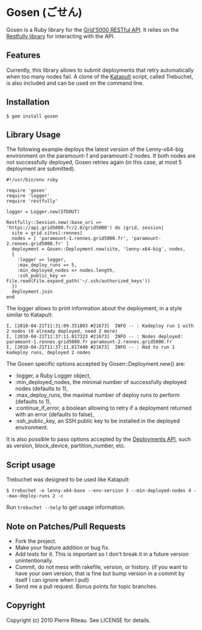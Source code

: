 # Gosen (ごせん)

Gosen is a Ruby library for the [Grid'5000 RESTful API](https://api.grid5000.fr/).
It relies on the [Restfully library](http://github.com/crohr/restfully) for interacting with the API.

## Features

Currently, this library allows to submit deployments that retry automatically when too many nodes fail.
A clone of the [Katapult](http://www.loria.fr/~lnussbau/katapult.html) script, called Trebuchet, is also included and can be used on the command line.

## Installation

    $ gem install gosen

## Library Usage

The following example deploys the latest version of the Lenny-x64-big environment on the paramount-1 and paramount-2 nodes.
If both nodes are not successfully deployed, Gosen retries again (in this case, at most 5 deployment are submitted).

    #!/usr/bin/env ruby

    require 'gosen'
    require 'logger'
    require 'restfully'

    logger = Logger.new(STDOUT)

    Restfully::Session.new(:base_uri => 'https://api.grid5000.fr/2.0/grid5000') do |grid, session|
      site = grid.sites[:rennes]
      nodes = [ 'paramount-1.rennes.grid5000.fr', 'paramount-2.rennes.grid5000.fr' ]
      deployment = Gosen::Deployment.new(site, 'lenny-x64-big', nodes,
      {
        :logger => logger,
        :max_deploy_runs => 5,
        :min_deployed_nodes => nodes.length,
        :ssh_public_key => File.read(File.expand_path('~/.ssh/authorized_keys'))
      })
      deployment.join
    end

The logger allows to print information about the deployment, in a style similar to Katapult:

    I, [2010-04-21T11:31:09.351803 #21673]  INFO -- : Kadeploy run 1 with 2 nodes (0 already deployed, need 2 more)
    I, [2010-04-21T11:37:11.817323 #21673]  INFO -- : Nodes deployed: paramount-1.rennes.grid5000.fr paramount-2.rennes.grid5000.fr
    I, [2010-04-21T11:37:11.817440 #21673]  INFO -- : Had to run 1 kadeploy runs, deployed 2 nodes

The Gosen specific options accepted by Gosen::Deployment.new() are:

* :logger, a Ruby Logger object,
* :min_deployed_nodes, the minimal number of successfully deployed nodes (defaults to 1),
* :max_deploy_runs, the maximal number of deploy runs to perform (defaults to 1),
* :continue_if_error, a boolean allowing to retry if a deployment returned with an error (defaults to false),
* :ssh_public_key, an SSH public key to be installed in the deployed environment.

It is also possible to pass options accepted by the [Deployments API](https://api.grid5000.fr/sid/deployments/help/index.html), such as version, block_device, partition_number, etc.

## Script usage

Trebuchet was designed to be used like Katapult:

    $ trebuchet -e lenny-x64-base --env-version 3 --min-deployed-nodes 4 --max-deploy-runs 2 -c

Run `trebuchet --help` to get usage information.

## Note on Patches/Pull Requests

* Fork the project.
* Make your feature addition or bug fix.
* Add tests for it. This is important so I don't break it in a
  future version unintentionally.
* Commit, do not mess with rakefile, version, or history.
  (if you want to have your own version, that is fine but bump version in a commit by itself I can ignore when I pull)
* Send me a pull request. Bonus points for topic branches.

## Copyright

Copyright (c) 2010 Pierre Riteau. See LICENSE for details.
